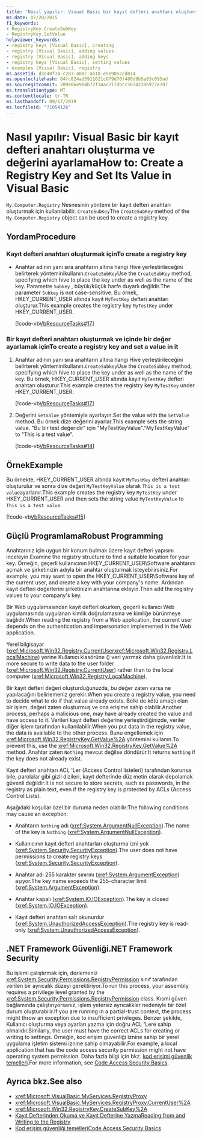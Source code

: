 ```yaml
---
title: 'Nasıl yapılır: Visual Basic bir kayıt defteri anahtarı oluşturma ve değerini ayarlama'
ms.date: 07/20/2015
f1_keywords:
- RegistryKey.CreateSubKey
- RegistryKey.SetValue
helpviewer_keywords:
- registry keys [Visual Basic], creating
- registry [Visual Basic], adding values
- registry [Visual Basic], adding keys
- registry keys [Visual Basic], setting values
- examples [Visual Basic], registry
ms.assetid: d3e40f74-c283-480c-ab18-e5e9052cd814
ms.openlocfilehash: 84fc824ad5911621c679d70f480d9b5e83c095ad
ms.sourcegitcommit: 289e06e904b72f34ac717dbcc5074239b977e707
ms.translationtype: MT
ms.contentlocale: tr-TR
ms.lasthandoff: 09/17/2019
ms.locfileid: "71054126"
---
```

# <a name="how-to-create-a-registry-key-and-set-its-value-in-visual-basic"></a><span data-ttu-id="f4aa3-102">Nasıl yapılır: Visual Basic bir kayıt defteri anahtarı oluşturma ve değerini ayarlama</span><span class="sxs-lookup"><span data-stu-id="f4aa3-102">How to: Create a Registry Key and Set Its Value in Visual Basic</span></span>

<span data-ttu-id="f4aa3-103">`My.Computer.Registry` Nesnesinin yöntemi bir kayıt defteri anahtarı oluşturmak için kullanılabilir. `CreateSubKey`</span><span class="sxs-lookup"><span data-stu-id="f4aa3-103">The `CreateSubKey` method of the `My.Computer.Registry` object can be used to create a registry key.</span></span>

## <a name="procedure"></a><span data-ttu-id="f4aa3-104">Yordam</span><span class="sxs-lookup"><span data-stu-id="f4aa3-104">Procedure</span></span>

### <a name="to-create-a-registry-key"></a><span data-ttu-id="f4aa3-105">Kayıt defteri anahtarı oluşturmak için</span><span class="sxs-lookup"><span data-stu-id="f4aa3-105">To create a registry key</span></span>

- <span data-ttu-id="f4aa3-106">Anahtar adının yanı sıra anahtarın altına hangi Hive yerleştirileceğini belirterek yönteminikullanın.`CreateSubKey`</span><span class="sxs-lookup"><span data-stu-id="f4aa3-106">Use the `CreateSubKey` method, specifying which hive to place the key under as well as the name of the key.</span></span> <span data-ttu-id="f4aa3-107">Parametre `Subkey` , büyük/küçük harfe duyarlı değildir.</span><span class="sxs-lookup"><span data-stu-id="f4aa3-107">The parameter `Subkey` is not case-sensitive.</span></span> <span data-ttu-id="f4aa3-108">Bu örnek, HKEY_CURRENT_USER altında kayıt `MyTestKey` defteri anahtarı oluşturur.</span><span class="sxs-lookup"><span data-stu-id="f4aa3-108">This example creates the registry key `MyTestKey` under HKEY_CURRENT_USER.</span></span>

    [!code-vb[VbResourceTasks#17](~/samples/snippets/visualbasic/VS_Snippets_VBCSharp/VbResourceTasks/VB/Class1.vb#17)]

### <a name="to-create-a-registry-key-and-set-a-value-in-it"></a><span data-ttu-id="f4aa3-109">Bir kayıt defteri anahtarı oluşturmak ve içinde bir değer ayarlamak için</span><span class="sxs-lookup"><span data-stu-id="f4aa3-109">To create a registry key and set a value in it</span></span>

1. <span data-ttu-id="f4aa3-110">Anahtar adının yanı sıra anahtarın altına hangi Hive yerleştirileceğini belirterek yönteminikullanın.`CreateSubkey`</span><span class="sxs-lookup"><span data-stu-id="f4aa3-110">Use the `CreateSubkey` method, specifying which hive to place the key under as well as the name of the key.</span></span> <span data-ttu-id="f4aa3-111">Bu örnek, HKEY_CURRENT_USER altında kayıt `MyTestKey` defteri anahtarı oluşturur.</span><span class="sxs-lookup"><span data-stu-id="f4aa3-111">This example creates the registry key `MyTestKey` under HKEY_CURRENT_USER.</span></span>

    [!code-vb[VbResourceTasks#17](~/samples/snippets/visualbasic/VS_Snippets_VBCSharp/VbResourceTasks/VB/Class1.vb#17)]

2. <span data-ttu-id="f4aa3-112">Değerini `SetValue` yöntemiyle ayarlayın.</span><span class="sxs-lookup"><span data-stu-id="f4aa3-112">Set the value with the `SetValue` method.</span></span> <span data-ttu-id="f4aa3-113">Bu örnek dize değerini ayarlar.</span><span class="sxs-lookup"><span data-stu-id="f4aa3-113">This example sets the string value.</span></span> <span data-ttu-id="f4aa3-114">"Bu bir test değeridir" için "MyTestKeyValue".</span><span class="sxs-lookup"><span data-stu-id="f4aa3-114">"MyTestKeyValue" to "This is a test value".</span></span>

    [!code-vb[VbResourceTasks#14](~/samples/snippets/visualbasic/VS_Snippets_VBCSharp/VbResourceTasks/VB/Class1.vb#14)]

## <a name="example"></a><span data-ttu-id="f4aa3-115">Örnek</span><span class="sxs-lookup"><span data-stu-id="f4aa3-115">Example</span></span>

<span data-ttu-id="f4aa3-116">Bu örnekte, HKEY_CURRENT_USER altında kayıt `MyTestKey` defteri anahtarı oluşturulur ve sonra dize değeri `MyTestKeyValue` olarak `This is a test value`ayarlanır.</span><span class="sxs-lookup"><span data-stu-id="f4aa3-116">This example creates the registry key `MyTestKey` under HKEY_CURRENT_USER and then sets the string value `MyTestKeyValue` to `This is a test value`.</span></span>

[!code-vb[VbResourceTasks#15](~/samples/snippets/visualbasic/VS_Snippets_VBCSharp/VbResourceTasks/VB/Class1.vb#15)]

## <a name="robust-programming"></a><span data-ttu-id="f4aa3-117">Güçlü Programlama</span><span class="sxs-lookup"><span data-stu-id="f4aa3-117">Robust Programming</span></span>

<span data-ttu-id="f4aa3-118">Anahtarınız için uygun bir konum bulmak üzere kayıt defteri yapısını inceleyin.</span><span class="sxs-lookup"><span data-stu-id="f4aa3-118">Examine the registry structure to find a suitable location for your key.</span></span> <span data-ttu-id="f4aa3-119">Örneğin, geçerli kullanıcının HKEY_CURRENT_USER\Software anahtarını açmak ve şirketinizin adıyla bir anahtar oluşturmak isteyebilirsiniz.</span><span class="sxs-lookup"><span data-stu-id="f4aa3-119">For example, you may want to open the HKEY_CURRENT_USER\Software key of the current user, and create a key with your company's name.</span></span> <span data-ttu-id="f4aa3-120">Ardından kayıt defteri değerlerini şirketinizin anahtarına ekleyin.</span><span class="sxs-lookup"><span data-stu-id="f4aa3-120">Then add the registry values to your company's key.</span></span>

<span data-ttu-id="f4aa3-121">Bir Web uygulamasından kayıt defteri okurken, geçerli kullanıcı Web uygulamasında uygulanan kimlik doğrulamasına ve kimliğe bürünmeye bağlıdır.</span><span class="sxs-lookup"><span data-stu-id="f4aa3-121">When reading the registry from a Web application, the current user depends on the authentication and impersonation implemented in the Web application.</span></span>

<span data-ttu-id="f4aa3-122">Yerel bilgisayar (<xref:Microsoft.Win32.Registry.CurrentUser><xref:Microsoft.Win32.Registry.LocalMachine>) yerine Kullanıcı klasörüne () veri yazmak daha güvenlidir.</span><span class="sxs-lookup"><span data-stu-id="f4aa3-122">It is more secure to write data to the user folder (<xref:Microsoft.Win32.Registry.CurrentUser>) rather than to the local computer (<xref:Microsoft.Win32.Registry.LocalMachine>).</span></span>

<span data-ttu-id="f4aa3-123">Bir kayıt defteri değeri oluşturduğunuzda, bu değer zaten varsa ne yapılacağını belirlemeniz gerekir.</span><span class="sxs-lookup"><span data-stu-id="f4aa3-123">When you create a registry value, you need to decide what to do if that value already exists.</span></span> <span data-ttu-id="f4aa3-124">Belki de kötü amaçlı olan bir işlem, değeri zaten oluşturmuş ve ona erişime sahip olabilir.</span><span class="sxs-lookup"><span data-stu-id="f4aa3-124">Another process, perhaps a malicious one, may have already created the value and have access to it.</span></span> <span data-ttu-id="f4aa3-125">Verileri kayıt defteri değerine yerleştirdiğinizde, veriler diğer işlem tarafından kullanılabilir.</span><span class="sxs-lookup"><span data-stu-id="f4aa3-125">When you put data in the registry value, the data is available to the other process.</span></span> <span data-ttu-id="f4aa3-126">Bunu engellemek için <xref:Microsoft.Win32.RegistryKey.GetValue%2A> yöntemini kullanın.</span><span class="sxs-lookup"><span data-stu-id="f4aa3-126">To prevent this, use the <xref:Microsoft.Win32.RegistryKey.GetValue%2A> method.</span></span> <span data-ttu-id="f4aa3-127">Anahtar zaten `Nothing` mevcut değilse döndürür.</span><span class="sxs-lookup"><span data-stu-id="f4aa3-127">It returns `Nothing` if the key does not already exist.</span></span>

<span data-ttu-id="f4aa3-128">Kayıt defteri anahtarı ACL 'Ler (Access Control listeleri) tarafından korunsa bile, parolalar gibi gizli dizileri, kayıt defterinde düz metin olarak depolamak güvenli değildir.</span><span class="sxs-lookup"><span data-stu-id="f4aa3-128">It is not secure to store secrets, such as passwords, in the registry as plain text, even if the registry key is protected by ACLs (Access Control Lists).</span></span>

<span data-ttu-id="f4aa3-129">Aşağıdaki koşullar özel bir duruma neden olabilir:</span><span class="sxs-lookup"><span data-stu-id="f4aa3-129">The following conditions may cause an exception:</span></span>

- <span data-ttu-id="f4aa3-130">Anahtarın `Nothing` adı (<xref:System.ArgumentNullException>).</span><span class="sxs-lookup"><span data-stu-id="f4aa3-130">The name of the key is `Nothing` (<xref:System.ArgumentNullException>).</span></span>

- <span data-ttu-id="f4aa3-131">Kullanıcının kayıt defteri anahtarları oluşturma izni yok (<xref:System.Security.SecurityException>).</span><span class="sxs-lookup"><span data-stu-id="f4aa3-131">The user does not have permissions to create registry keys (<xref:System.Security.SecurityException>).</span></span>

- <span data-ttu-id="f4aa3-132">Anahtar adı 255 karakter sınırını (<xref:System.ArgumentException>) aşıyor.</span><span class="sxs-lookup"><span data-stu-id="f4aa3-132">The key name exceeds the 255-character limit (<xref:System.ArgumentException>).</span></span>

- <span data-ttu-id="f4aa3-133">Anahtar kapalı (<xref:System.IO.IOException>).</span><span class="sxs-lookup"><span data-stu-id="f4aa3-133">The key is closed (<xref:System.IO.IOException>).</span></span>

- <span data-ttu-id="f4aa3-134">Kayıt defteri anahtarı salt okunurdur (<xref:System.UnauthorizedAccessException>).</span><span class="sxs-lookup"><span data-stu-id="f4aa3-134">The registry key is read-only (<xref:System.UnauthorizedAccessException>).</span></span>

## <a name="net-framework-security"></a><span data-ttu-id="f4aa3-135">.NET Framework Güvenliği</span><span class="sxs-lookup"><span data-stu-id="f4aa3-135">.NET Framework Security</span></span>

<span data-ttu-id="f4aa3-136">Bu işlemi çalıştırmak için, derlemeniz <xref:System.Security.Permissions.RegistryPermission> sınıf tarafından verilen bir ayrıcalık düzeyi gerektiriyor.</span><span class="sxs-lookup"><span data-stu-id="f4aa3-136">To run this process, your assembly requires a privilege level granted by the <xref:System.Security.Permissions.RegistryPermission> class.</span></span> <span data-ttu-id="f4aa3-137">Kısmi güven bağlamında çalıştırıyorsanız, işlem yetersiz ayrıcalıklar nedeniyle bir özel durum oluşturabilir.</span><span class="sxs-lookup"><span data-stu-id="f4aa3-137">If you are running in a partial-trust context, the process might throw an exception due to insufficient privileges.</span></span> <span data-ttu-id="f4aa3-138">Benzer şekilde, Kullanıcı oluşturma veya ayarları yazma için doğru ACL 'Lere sahip olmalıdır.</span><span class="sxs-lookup"><span data-stu-id="f4aa3-138">Similarly, the user must have the correct ACLs for creating or writing to settings.</span></span> <span data-ttu-id="f4aa3-139">Örneğin, kod erişim güvenliği iznine sahip bir yerel uygulama işletim sistemi iznine sahip olmayabilir.</span><span class="sxs-lookup"><span data-stu-id="f4aa3-139">For example, a local application that has the code access security permission might not have operating system permission.</span></span> <span data-ttu-id="f4aa3-140">Daha fazla bilgi için bkz. [kod erişimi güvenlik temelleri](../../../../framework/misc/code-access-security-basics.md).</span><span class="sxs-lookup"><span data-stu-id="f4aa3-140">For more information, see [Code Access Security Basics](../../../../framework/misc/code-access-security-basics.md).</span></span>

## <a name="see-also"></a><span data-ttu-id="f4aa3-141">Ayrıca bkz.</span><span class="sxs-lookup"><span data-stu-id="f4aa3-141">See also</span></span>

- <xref:Microsoft.VisualBasic.MyServices.RegistryProxy>
- <xref:Microsoft.VisualBasic.MyServices.RegistryProxy.CurrentUser%2A>
- <xref:Microsoft.Win32.RegistryKey.CreateSubKey%2A>
- [<span data-ttu-id="f4aa3-142">Kayıt Defterinden Okuma ve Kayıt Defterine Yazma</span><span class="sxs-lookup"><span data-stu-id="f4aa3-142">Reading from and Writing to the Registry</span></span>](../../../../visual-basic/developing-apps/programming/computer-resources/reading-from-and-writing-to-the-registry.md)
- [<span data-ttu-id="f4aa3-143">Kod erişim güvenliği temelleri</span><span class="sxs-lookup"><span data-stu-id="f4aa3-143">Code Access Security Basics</span></span>](../../../../framework/misc/code-access-security-basics.md)
